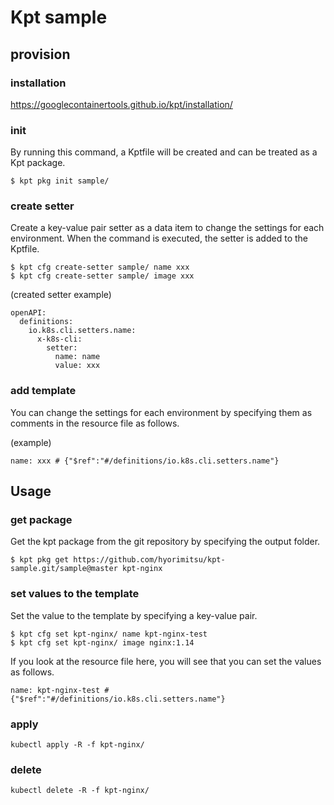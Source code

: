 # Kpt sample

## provision

### installation
https://googlecontainertools.github.io/kpt/installation/

### init
By running this command, a Kptfile will be created and can be treated as a Kpt package.
```
$ kpt pkg init sample/
```

### create setter
Create a key-value pair setter as a data item to change the settings for each environment.
When the command is executed, the setter is added to the Kptfile.
```
$ kpt cfg create-setter sample/ name xxx
$ kpt cfg create-setter sample/ image xxx
```

(created setter example)
```
openAPI:
  definitions:
    io.k8s.cli.setters.name:
      x-k8s-cli:
        setter:
          name: name
          value: xxx
```

### add template
You can change the settings for each environment by specifying them as comments in the resource file as follows.

(example)
```
name: xxx # {"$ref":"#/definitions/io.k8s.cli.setters.name"}
```

## Usage

### get package
Get the kpt package from the git repository by specifying the output folder.
```
$ kpt pkg get https://github.com/hyorimitsu/kpt-sample.git/sample@master kpt-nginx
```

### set values to the template
Set the value to the template by specifying a key-value pair.
```
$ kpt cfg set kpt-nginx/ name kpt-nginx-test
$ kpt cfg set kpt-nginx/ image nginx:1.14
```

If you look at the resource file here, you will see that you can set the values as follows.
```
name: kpt-nginx-test # {"$ref":"#/definitions/io.k8s.cli.setters.name"}
```

### apply
```
kubectl apply -R -f kpt-nginx/
```

### delete
```
kubectl delete -R -f kpt-nginx/
```